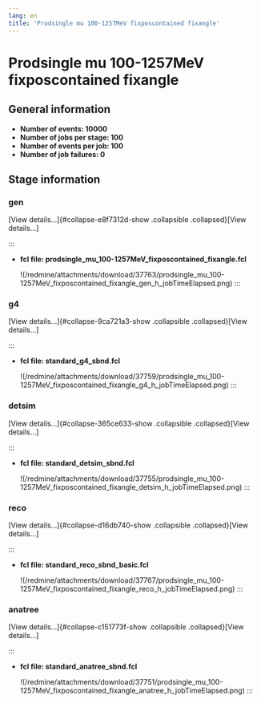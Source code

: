```yaml
---
lang: en
title: 'Prodsingle mu 100-1257MeV fixposcontained fixangle'
---
```




Prodsingle mu 100-1257MeV fixposcontained fixangle
========================================================================================================================



General information 
----------------------------------------------------------

-   **Number of events: 10000**
-   **Number of jobs per stage: 100**
-   **Number of events per job: 100**
-   **Number of job failures: 0**



Stage information 
------------------------------------------------------



### gen 

[View details\...]{#collapse-e8f7312d-show .collapsible
.collapsed}[View details\...]

::: 
-   **fcl file:
    prodsingle\_mu\_100-1257MeV\_fixposcontained\_fixangle.fcl**

    !(/redmine/attachments/download/37763/prodsingle_mu_100-1257MeV_fixposcontained_fixangle_gen_h_jobTimeElapsed.png)
:::



### g4 

[View details\...]{#collapse-9ca721a3-show .collapsible
.collapsed}[View details\...]

::: 
-   **fcl file: standard\_g4\_sbnd.fcl**

    !(/redmine/attachments/download/37759/prodsingle_mu_100-1257MeV_fixposcontained_fixangle_g4_h_jobTimeElapsed.png)
:::



### detsim 

[View details\...]{#collapse-365ce633-show .collapsible
.collapsed}[View details\...]

::: 
-   **fcl file: standard\_detsim\_sbnd.fcl**

    !(/redmine/attachments/download/37755/prodsingle_mu_100-1257MeV_fixposcontained_fixangle_detsim_h_jobTimeElapsed.png)
:::



### reco 

[View details\...]{#collapse-d16db740-show .collapsible
.collapsed}[View details\...]

::: 
-   **fcl file: standard\_reco\_sbnd\_basic.fcl**

    !(/redmine/attachments/download/37767/prodsingle_mu_100-1257MeV_fixposcontained_fixangle_reco_h_jobTimeElapsed.png)
:::



### anatree 

[View details\...]{#collapse-c151773f-show .collapsible
.collapsed}[View details\...]

::: 
-   **fcl file: standard\_anatree\_sbnd.fcl**

    !(/redmine/attachments/download/37751/prodsingle_mu_100-1257MeV_fixposcontained_fixangle_anatree_h_jobTimeElapsed.png)
:::
